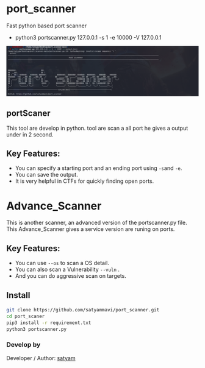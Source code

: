 # port_scanner
Fast python based port scanner
* python3 portscanner.py 127.0.0.1  -s 1 -e 10000 -V 127.0.0.1

![Vuls-Abstract](photo/Satyam.png)
## portScaner
 This tool are develop in python. tool are scan a all port he gives a output under in 2 second.
 
## Key  Features:

- You can specify a starting port and an ending port using ``` -s ```and ``` -e ```.
- You can save the output.
- It is very helpful in CTFs for quickly finding open ports.
 

# Advance_Scanner
This is another scanner, an advanced version of the portscanner.py file. This Advance_Scanner gives a service version are runing on ports.

## Key Features:
- You can use `` --os `` to scan a OS detail.
- You can also scan a Vulnerability ``` --vuln ``` .
- And you can do aggressive scan on targets.

## Install
```bash
git clone https://github.com/satyammavi/port_scanner.git
cd port_scaner
pip3 install -r requirement.txt
python3 portscanner.py
```
  
### Develop by

Developer / Author: [satyam](https://www.instagram.com/satyam.mavi/)
